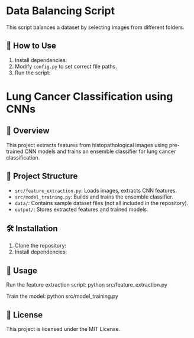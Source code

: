 # Data Balancing Script

This script balances a dataset by selecting images from different folders.

## 📌 How to Use

1. Install dependencies:
2. Modify `config.py` to set correct file paths.
3. Run the script:

# Lung Cancer Classification using CNNs

## 📌 Overview
This project extracts features from histopathological images using pre-trained CNN models and trains an ensemble classifier for lung cancer classification.

## 📂 Project Structure
- `src/feature_extraction.py`: Loads images, extracts CNN features.
- `src/model_training.py`: Builds and trains the ensemble classifier.
- `data/`: Contains sample dataset files (not all included in the repository).
- `output/`: Stores extracted features and trained models.

## 🛠 Installation
1. Clone the repository:
2. Install dependencies:

## 🚀 Usage
Run the feature extraction script:
python src/feature_extraction.py

Train the model:
python src/model_training.py

## 📜 License
This project is licensed under the MIT License.